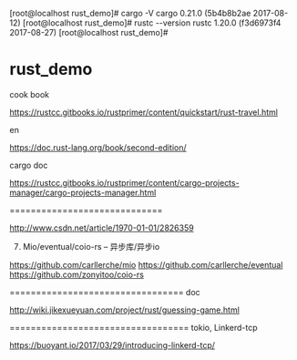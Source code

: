 [root@localhost rust_demo]# cargo -V
cargo 0.21.0 (5b4b8b2ae 2017-08-12)
[root@localhost rust_demo]# rustc --version
rustc 1.20.0 (f3d6973f4 2017-08-27)
[root@localhost rust_demo]# 

# rust_demo


cook book

https://rustcc.gitbooks.io/rustprimer/content/quickstart/rust-travel.html

en 

https://doc.rust-lang.org/book/second-edition/



cargo doc 

https://rustcc.gitbooks.io/rustprimer/content/cargo-projects-manager/cargo-projects-manager.html

=============================

http://www.csdn.net/article/1970-01-01/2826359

7. Mio/eventual/coio-rs – 异步库/异步io

https://github.com/carllerche/mio
https://github.com/carllerche/eventual
https://github.com/zonyitoo/coio-rs



=================================
doc 

http://wiki.jikexueyuan.com/project/rust/guessing-game.html



==================================
tokio, Linkerd-tcp

https://buoyant.io/2017/03/29/introducing-linkerd-tcp/






